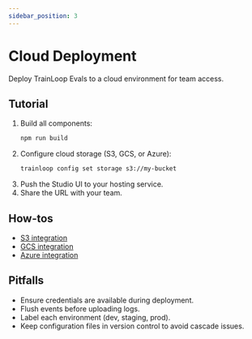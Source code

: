 ```yaml
---
sidebar_position: 3
---
```


# Cloud Deployment

Deploy TrainLoop Evals to a cloud environment for team access.

## Tutorial

1. Build all components:
   ```bash
   npm run build
   ```
2. Configure cloud storage (S3, GCS, or Azure):
   ```bash
   trainloop config set storage s3://my-bucket
   ```
3. Push the Studio UI to your hosting service.
4. Share the URL with your team.

## How-tos

- [S3 integration](../docs/reference/integration/s3.md)
- [GCS integration](../docs/reference/integration/gcs.md)
- [Azure integration](../docs/reference/integration/azure.md)

## Pitfalls

- Ensure credentials are available during deployment.
- Flush events before uploading logs.
- Label each environment (dev, staging, prod).
- Keep configuration files in version control to avoid cascade issues.
